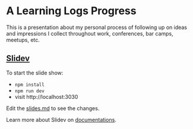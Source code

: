 # A Learning Logs Progress

This is a presentation about my personal process of following up on ideas and impressions I collect throughout work, conferences, bar camps, meetups, etc.

## [Slidev](https://github.com/slidevjs/slidev)

To start the slide show:

- `npm install`
- `npm run dev`
- visit http://localhost:3030

Edit the [slides.md](./slides.md) to see the changes.

Learn more about Slidev on [documentations](https://sli.dev/).
